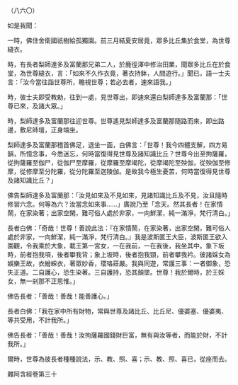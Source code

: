 （八六〇）

如是我聞：

一時，佛住舍衛國祇樹給孤獨園。前三月結夏安居竟，眾多比丘集於食堂，為世尊縫衣。

時，有長者梨師達多及富蘭那兄弟二人，於鹿徑澤中修治田業，聞眾多比丘在於食堂，為世尊縫衣，言：「如來不久作衣竟，著衣持鉢，人間遊行。」聞已，語一士夫言：「汝今當往詣世尊所，瞻視世尊；若必去者，速來語我。」

時，彼士夫即受教勅，往到一處，見世尊出，即速來還白梨師達多及富蘭那：「世尊已來，及諸大眾。」

時，梨師達多及富蘭那往迎世尊。世尊遙見梨師達多及富蘭那隨路而來，即出路邊，敷尼師壇，正身端坐。

梨師達多及富蘭那稽首佛足，退坐一面，白佛言：「世尊！我今四體支解，四方易韻，所憶念事，今悉迷忘，何時當復得見世尊及諸知識比丘？世尊今出至拘薩羅，從拘薩羅至伽尸，從伽尸至摩羅，從摩羅至摩竭陀，從摩竭陀至殃伽，從殃伽至修摩，從修摩至分陀羅，從分陀羅至迦陵伽。是故我今極生憂苦，何時當復得見世尊及諸知識比丘？」

佛告梨師達多及富蘭那：「汝見如來及不見如來，見諸知識比丘及不見，汝且隨時修習六念。何等為六？汝當念如來事……」廣說乃至「念天。然其長者！在家憒鬧，在家染著；出家空閑，難可俗人處於非家，一向鮮潔，純一滿淨，梵行清白。」

長者白佛：「奇哉！世尊！善說此法：『在家憒鬧，在家染著，出家空閑，難可俗人處於非家，一向鮮潔，純一滿淨，梵行清白。』我是波斯匿王大臣，波斯匿王欲入園觀，令我乘於大象，載王第一宮女，一在我前，一在我後，我坐其中。象下坂時，前者抱我項，後者攀我背；象上坂時，後者抱我頸，前者攀我衿。彼諸婇女為娛樂王故，衣繒綵衣，著眾妙香，瓔珞莊嚴。我與同遊，常護三事：一者御象，恐失正道。二自護心，恐生染著。三自護持，恐其顛墜。世尊！我於爾時，於王婇女，無一剎那不正思惟。」

佛告長者：「善哉！善哉！能善護心。」

長者白佛：「我在家中所有財物，常與世尊及諸比丘、比丘尼、優婆塞、優婆夷、等共受用，不計我所。」

佛告長者：「善哉！善哉！汝拘薩羅國錢財巨富，無有與汝等者，而能於財，不計我所。」

爾時，世尊為彼長者種種說法，示、教、照、喜；示、教、照、喜已，從座而去。

雜阿含經卷第三十















